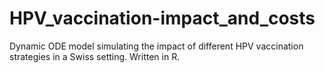 # HPV_vaccination-impact_and_costs
Dynamic ODE model simulating the impact of different HPV vaccination strategies in a Swiss setting. Written in R.



